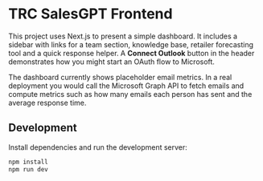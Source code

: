 # TRC SalesGPT Frontend

This project uses Next.js to present a simple dashboard. It includes a sidebar with links for a team section, knowledge base, retailer forecasting tool and a quick response helper. A **Connect Outlook** button in the header demonstrates how you might start an OAuth flow to Microsoft.

The dashboard currently shows placeholder email metrics. In a real deployment you would call the Microsoft Graph API to fetch emails and compute metrics such as how many emails each person has sent and the average response time.

## Development

Install dependencies and run the development server:

```bash
npm install
npm run dev
```
